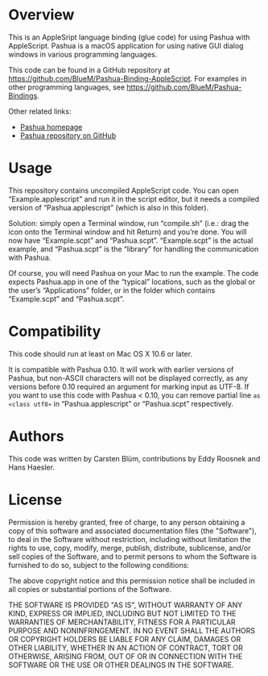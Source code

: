 Overview
===========
This is an AppleSript language binding (glue code) for using Pashua with AppleScript. Pashua is a macOS application for using native GUI dialog windows in various programming languages.

This code can be found in a GitHub repository at https://github.com/BlueM/Pashua-Binding-AppleScript. For examples in other programming languages, see https://github.com/BlueM/Pashua-Bindings.

Other related links:
* [Pashua homepage](https://www.bluem.net/jump/pashua)
* [Pashua repository on GitHub](https://github.com/BlueM/Pashua)

Usage
======
This repository contains uncompiled AppleScript code. You can open “Example.applescript” and run it in the script editor, but it needs a compiled version of “Pashua.applescript” (which is also in this folder).

Solution: simply open a Terminal window, run “compile.sh” (i.e.: drag the icon onto the Terminal window and hit Return) and you’re done. You will now have “Example.scpt” and “Pashua.scpt”. “Example.scpt” is the actual example, and “Pashua.scpt” is the “library” for handling the communication with Pashua.

Of course, you will need Pashua on your Mac to run the example. The code expects Pashua.app in one of the “typical” locations, such as the global or the user’s “Applications” folder, or in the folder which contains “Example.scpt” and
“Pashua.scpt”.


Compatibility
=============
This code should run at least on Mac OS X 10.6 or later.

It is compatible with Pashua 0.10. It will work with earlier versions of Pashua, but non-ASCII characters will not be displayed correctly, as any versions before 0.10 required an argument for marking input as UTF-8. If you want to use this code with Pashua < 0.10, you can remove partial line `as «class utf8»` in “Pashua.applescript” or “Pashua.scpt” respectively.


Authors
=========
This code was written by Carsten Blüm, contributions by Eddy Roosnek and Hans Haesler.


License
=========
Permission is hereby granted, free of charge, to any person obtaining a copy
of this software and associated documentation files (the "Software"), to deal
in the Software without restriction, including without limitation the rights
to use, copy, modify, merge, publish, distribute, sublicense, and/or sell
copies of the Software, and to permit persons to whom the Software is
furnished to do so, subject to the following conditions:

The above copyright notice and this permission notice shall be included in all
copies or substantial portions of the Software.

THE SOFTWARE IS PROVIDED "AS IS", WITHOUT WARRANTY OF ANY KIND, EXPRESS OR
IMPLIED, INCLUDING BUT NOT LIMITED TO THE WARRANTIES OF MERCHANTABILITY,
FITNESS FOR A PARTICULAR PURPOSE AND NONINFRINGEMENT. IN NO EVENT SHALL THE
AUTHORS OR COPYRIGHT HOLDERS BE LIABLE FOR ANY CLAIM, DAMAGES OR OTHER
LIABILITY, WHETHER IN AN ACTION OF CONTRACT, TORT OR OTHERWISE, ARISING FROM,
OUT OF OR IN CONNECTION WITH THE SOFTWARE OR THE USE OR OTHER DEALINGS IN THE
SOFTWARE.

